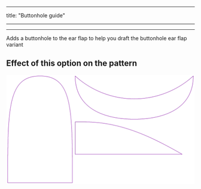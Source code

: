 - - -
title: "Buttonhole guide"
- - -

---

Adds a buttonhole to the ear flap to help you draft the buttonhole ear flap variant

## Effect of this option on the pattern

![This image shows the effect of this option by superimposing several variants that have a different value for this option](holmes_buttonhole_sample.svg "Effect of this option on the pattern")

